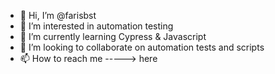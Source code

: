 - 👋 Hi, I’m @farisbst
- 👀 I’m interested in automation testing
- 🌱 I’m currently learning Cypress & Javascript
- 💞️ I’m looking to collaborate on automation tests and scripts
- 📫 How to reach me -----> here

<!---
farisbst/farisbst is a ✨ special ✨ repository because its `README.md` (this file) appears on your GitHub profile.
You can click the Preview link to take a look at your changes.
--->
